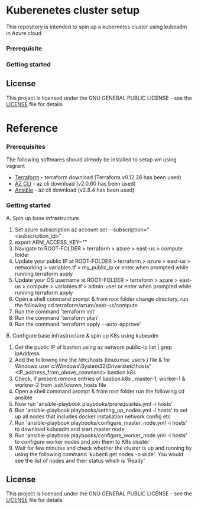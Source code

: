 # Kuberenetes cluster setup 

This repository is intended to spin up a kubernetes cluster using kubeadm in Azure cloud


### Prerequisite

### Getting started

    
## License

This project is licensed under the GNU GENERAL PUBLIC LICENSE - see the [LICENSE](LICENSE) file for details


# Reference

### Prerequisites

The following softwares should already be installed to setup vm using vagrant

* [Terraform](https://www.terraform.io/downloads.html) - terraform download (Terraform v0.12.28 has been used)
* [AZ CLI]( https://docs.microsoft.com/en-us/cli/azure/install-azure-cli?view=azure-cli-latest) - az cli download (v2.0.60 has been used)
* [Ansible]( https://docs.ansible.com/ansible/latest/installation_guide/intro_installation.html) - az cli download (v2.8.4 has been used)


### Getting started

A. Spin up base infrastructure

  1. Set azure subscription az account set --subscription="<subscription_id>"
  2. export ARM_ACCESS_KEY=""
  3. Navigate to ROOT-FOLDER > terraform > azure > east-us > compute folder
  4. Update your public IP at ROOT-FOLDER > terraform > azure > east-us > networking > variables.tf > my_public_ip or enter when prompted while running terraform apply
  5. Update your OS username at ROOT-FOLDER > terraform > azure > east-us > compute > variables.tf > admin-user or enter when prompted while running terraform apply
  6. Open a shell command prompt & from root folder change directory, run the following
     cd terraform/azure/east-us/compute
  7. Run the command 'terraform init' 
  8. Run the command 'terraform plan'
  9. Run the command 'terraform apply --auto-approve'

B. Configure base infrastructure & spin up K8s using kubeadm
 
  1. Get the public IP of bastion using
     az network public-ip list | grep ipAddress
  2. Add the following line the /etc/hosts (linux/mac users ) file & for Windows user c:\Windows\System32\Drivers\etc\hosts"
     <IP_address_from_above_command>   bastion.k8s
  3. Check, if present remove entries of bastion.k8s , master-1, worker-1 & workrer-2 from .ssh/known_hosts file
  4. Open a shell command prompt & from root folder run the following
     cd ansible 
  5. Now run 'ansible-playbook playbooks/prerequisites.yml -i hosts' 
  6. Run 'ansible-playbook playbooks/setting_up_nodes.yml -i hosts' to set up all nodes that includes docker installation network config etc
  7. Run 'ansible-playbook playbooks/configure_master_node.yml -i hosts' to download kubeadm and start master node
  8. Run 'ansible-playbook playbooks/configure_worker_node.yml -i hosts' to configure worker nodes and join them to K8s cluster
  9. Wait for few minutes and check whether the cluster is up and running by using the following command
     'kubectl get nodes -o wide'. You would see the list of nodes and their status which is 'Ready'
  
    
## License

This project is licensed under the GNU GENERAL PUBLIC LICENSE - see the [LICENSE](LICENSE) file for details


